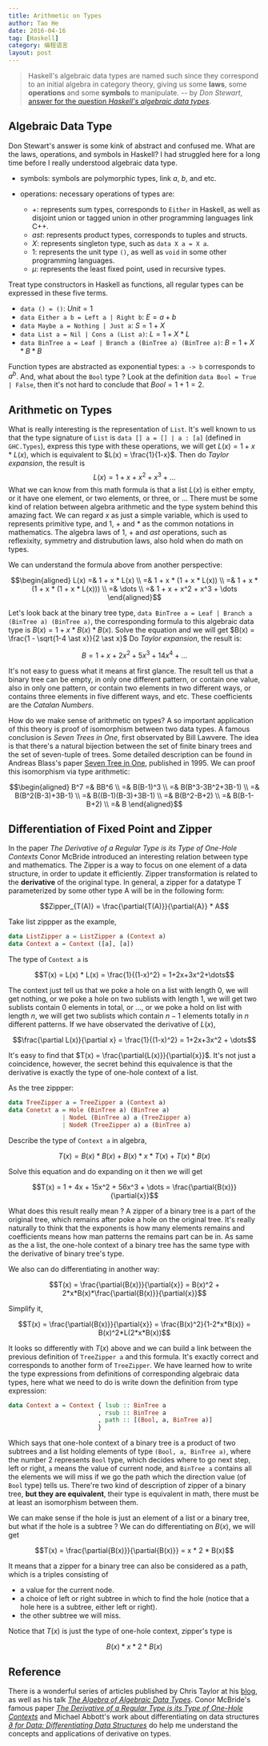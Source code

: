 ```yaml
---
title: Arithmetic on Types
author: Tao He
date: 2016-04-16
tag: [Haskell]
category: 编程语言
layout: post
---
```



> Haskell's algebraic data types are named such since they correspond to an initial algebra in category theory, giving us some **laws**, some **operations**
> and some **symbols** to manipulate.   -- by _Don Stewart_, [answer for the question _Haskell's algebraic data types_](http://stackoverflow.com/a/5917133).

<!--more-->

Algebraic Data Type
-------------------

Don Stewart's answer is some kink of abstract and confused me. What are the laws, operations, and symbols in Haskell? I had struggled here for a long time
before I really understood algebraic data type.

+ symbols: symbols are polymorphic types, link $a$, $b$, and etc.
+ operations: necessary operations of types are:

    - $+$: represents sum types, corresponds to `Either` in Haskell, as well as disjoint union or tagged union in other programming languages link C++.
    - $ast$: represents product types, corresponds to tuples and structs.
    - $X$: represents singleton type, such as `data X a = X a`.
    - $1$: represents the unit type `()`, as well as `void` in some other programming languages.
    - $\mu$: represents the least fixed point, used in recursive types.

Treat type constructors in Haskell as functions, all regular types can be expressed in these five terms.

+ `data () = ()`: $Unit = 1$
+ `data Either a b = Left a | Right b`: $E = a + b$
+ `data Maybe a = Nothing | Just a`: $S = 1 + X$
+ `data List a = Nil | Cons a (List a)`: $L = 1 + X * L$
+ `data BinTree a = Leaf | Branch a (BinTree a) (BinTree a)`: $B = 1 + X*B*B$

Function types are abstracted as exponential types: `a -> b` corresponds to $a^b$. And, what about the `Bool` type ? Look at the definition
`data Bool = True | False`, then it's not hard to conclude that $Bool = 1 + 1 = 2$.

Arithmetic on Types
--------------------

What is really interesting is the representation of `List`. It's well known to us that the type signature of `List` is `data [] a = [] | a : [a]` (defined in
`GHC.Types`), express this type with these operations, we will get $L(x) = 1 + x * L(x)$, which is equivalent to $L(x) = \frac{1}{1-x}$. Then do _Taylor
expansion_, the result is $$L(x) = 1+x+x^2+x^3+\dots$$
What we can know from this math formula is that a list $L(x)$ is either empty, or it have one element, or two elements, or three, or ... There must be
some kind of relation between algebra arithmetic and the type system behind this amazing fact. We can regard $x$ as just a simple variable, which is
used to represents primitive type, and $1$, $+$ and $\ast$ as the common notations in mathematics. The algebra laws of $1$, $+$ and $ast$ operations, such as
reflexixity, symmetry and distrubution laws, also hold when do math on types.

We can understand the formula above from another perspective:

$$\begin{aligned}
L(x) =& 1 + x * L(x) \\
     =& 1 + x * (1 + x * L(x)) \\
     =& 1 + x * (1 + x * (1 + x * L(x))) \\
     =& \dots \\
     =& 1 + x + x^2 + x^3 + \dots
\end{aligned}$$

Let's look back at the binary tree type,  `data BinTree a = Leaf | Branch a (BinTree a) (BinTree a)`, the corresponding formula to this algebraic data type
is $B(x) = 1 + x \ast B(x) \ast B(x)$. Solve the equation and we will get $B(x) = \frac{1 - \sqrt{1-4 \ast x}}{2 \ast x}$ <!-- TODO what does the other solution mean ? -->
Do _Taylor expansion_, the result is:

$$B = 1 + x + 2x^2 + 5x^3 + 14x^4 + \dots$$

It's not easy to guess what it means at first glance. The result tell us that a binary tree can be empty, in only one different pattern, or contain
one value, also in only one pattern, or contain two elements in two different ways, or contains three elements in five different ways, and etc. These
coefficients are the _Catalan Numbers_.

How do we make sense of arithmetic on types? A so important application of this theory is proof of isomorphism between two data types. A famous conclusion
is _Seven Trees in One_, first observated by Bill Lawvere. The idea is that there's a natural bijection between the set of finite binary trees and the set
of seven-tuple of trees. Some detailed description can be found in Andreas Blass's paper [Seven Tree in One](http://arxiv.org/abs/math/9405205), published in
1995. We can proof this isomorphism via type arithmetic:

$$\begin{aligned}
B^7 =& BB^6 \\
   =& B(B-1)^3 \\
   =& B(B^3-3B^2+3B-1) \\
   =& B(B^2(B-3)+3B-1) \\
   =& B((B-1)(B-3)+3B-1) \\
   =& B(B^2-B+2) \\
   =& B(B-1-B+2) \\
   =& B
\end{aligned}$$

Differentiation of Fixed Point and Zipper
-----------------------------------------

In the paper _The Derivative of a Regular Type is its Type of One-Hole Contexts_ Conor McBride introduced an interesting relation between type and mathematics.
The Zipper is a way to focus on one element of a data structure, in order to update it efficiently. Zipper transformation is related to the **derivative** of
the original type. In general, a zipper for a datatype T parameterized by some other type A will be in the following form:

$$Zipper_{T(A)} = \frac{\partial{T(A)}}{\partial{A}} * A$$

Take list zippper as the example,

~~~haskell
data ListZipper a = ListZipper a (Context a)
data Context a = Context ([a], [a])
~~~

The type of `Context a` is

$$T(x) = L(x) * L(x) = \frac{1}{(1-x)^2} = 1+2x+3x^2+\dots$$

The context just tell us that we poke a hole on a list with length $0$, we will get nothing, or we poke a hole on two sublists with length $1$, we will get two
sublists contain $0$ elements in total, or ..., or we poke a hold on list with length $n$, we will get two sublists which contain $n-1$ elements totally in
$n$ different patterns. If we have observated the derivative of $L(x)$,

$$\frac{\partial L(x)}{\partial x} = \frac{1}{(1-x)^2} = 1+2x+3x^2 + \dots$$

It's easy to find that $T(x) = \frac{\partial{L(x)}}{\partial{x}}$. It's not just a coincidence, however, the secret behind this equivalence is that
the derivative is exactly the type of one-hole context of a list.

As the tree zippper:

~~~haskell
data TreeZipper a = TreeZipper a (Context a)
data Conetxt a = Hole (BinTree a) (BinTree a)
               | NodeL (BinTree a) a (TreeZipper a)
               | NodeR (TreeZipper a) a (BinTree a)
~~~

Describe the type of `Context a` in algebra,

$$T(x) = B(x) * B(x) + B(x) * x * T(x) + T(x) * B(x)$$

Solve this equation and do expanding on it then we will get

$$T(x) = 1 + 4x + 15x^2 + 56x^3 + \dots = \frac{\partial{B(x)}}{\partial{x}}$$

What does this result really mean ? A zipper of a binary tree is a part of the original tree, which remains after poke a hole on the original tree. It's really
naturally to think that the exponents is how many elements remains and coefficients means how man patterns the remains part can be in. As same as the a list,
the one-hole context of a binary tree has the same type with the derivative of binary tree's type.

We also can do differentiating in another way:

$$T(x) = \frac{\partial{B(x)}}{\partial{x}} = B(x)^2 + 2*x*B(x)*\frac{\partial{B(x)}}{\partial{x}}$$

Simplify it,

$$T(x) = \frac{\partial{B(x)}}{\partial{x}} = \frac{B(x)^2}{1-2*x*B(x)} = B(x)^2*L(2*x*B(x))$$

It looks so differently with $T(x)$ above and we can build a link between the previous definition of `TreeZipper a` and this formula. It's exactly correct and
corresponds to another form of `TreeZipper`. We have learned how to write the type expressions from definitions of corresponding algebraic data types, here
what we need to do is write down the definition from type expression:

~~~haskell
data Context a = Context { lsub :: BinTree a
                         , rsub :: BinTree a
                         , path :: [(Bool, a, BinTree a)]
                         }
~~~

Which says that one-hole context of a binary tree is a product of two subtrees and a list holding elements of type `(Bool, a, BinTree a)`, where the number
$2$ represents `Bool` type, which decides where to go next step, left or right, `a` means the value of current node, and `BinTree a` contains all the elements
we will miss if we go the path which the direction value (of `Bool` type) tells us. There're two kind of description of zipper of a binary tree, **but they
are equivalent**, their type is equivalent in math, there must be at least an isomorphism between them.

We can make sense if the hole is just an element of a list or a binary tree, but what if the hole is a subtree ? We can do differentiating on $B(x)$, we will get

$$T(x) = \frac{\partial{B(x)}}{\partial{B(x)}} = x * 2 * B(x)$$

It means that a zipper for a binary tree can also be considered as a path, which is a triples consisting of

+ a value for the current node.
+ a choice of left or right subtree in which to find the hole (notice that a hole here is a subtree, either left or right).
+ the other subtree we will miss.

Notice that $T(x)$ is just the type of one-hole context, zipper's type is

$$ B(x) * x * 2 * B(x) $$

Reference
---------

There is a wonderful series of articles published by Chris Taylor at his [blog](http://chris-taylor.github.io/blog/2013/02/10/the-algebra-of-algebraic-data-types/),
as well as his talk _[The Algebra of Algebraic Data Types](https://www.youtube.com/watch?v=YScIPA8RbVE)_. Conor McBride's famous paper _[The Derivative of a Regular
Type is its Type of One-Hole Contexts](http://strictlypositive.org/diff.pdf)_ and Michael Abbott's work about differentiating on data structures
_[∂ for Data: Differentiating Data Structures](http://www.cs.nott.ac.uk/~psztxa/publ/jpartial.pdf)_ do help me understand the concepts and applications of derivative on types.

